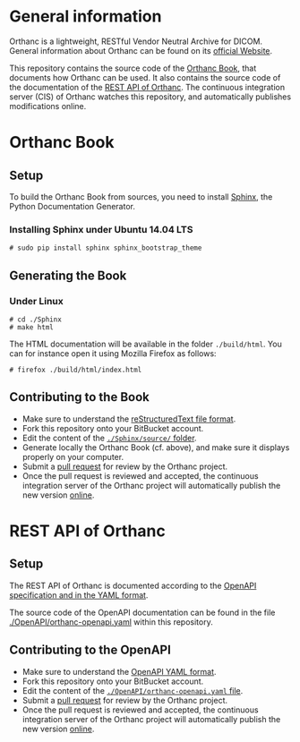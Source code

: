 General information
===================

Orthanc is a lightweight, RESTful Vendor Neutral Archive for
DICOM. General information about Orthanc can be found on its
[official Website](http://www.orthanc-server.com/).

This repository contains the source code of the
[Orthanc Book](http://book.orthanc-server.com/), that documents how
Orthanc can be used. It also contains the source code of the
documentation of the
[REST API of Orthanc](http://api.orthanc-server.com/). The continuous
integration server (CIS) of Orthanc watches this repository, and
automatically publishes modifications online.


Orthanc Book
============

Setup
-----

To build the Orthanc Book from sources, you need to install
[Sphinx](http://www.sphinx-doc.org/), the Python Documentation
Generator.


### Installing Sphinx under Ubuntu 14.04 LTS ###

    # sudo pip install sphinx sphinx_bootstrap_theme


Generating the Book
-------------------

### Under Linux ###

    # cd ./Sphinx
    # make html

The HTML documentation will be available in the folder
`./build/html`. You can for instance open it using Mozilla Firefox as
follows:

    # firefox ./build/html/index.html


Contributing to the Book
------------------------

 * Make sure to understand the
   [reStructuredText file format](https://en.wikipedia.org/wiki/ReStructuredText).
 * Fork this repository onto your BitBucket account.
 * Edit the content of the
   [`./Sphinx/source/` folder](./Sphinx/source/).
 * Generate locally the Orthanc Book (cf. above), and make sure it
   displays properly on your computer.
 * Submit a
   [pull request](https://confluence.atlassian.com/bitbucket/create-a-pull-request-945541466.html)
   for review by the Orthanc project.
 * Once the pull request is reviewed and accepted, the continuous
   integration server of the Orthanc project will automatically
   publish the new version [online](http://book.orthanc-server.com/).



REST API of Orthanc
===================

Setup
-----

The REST API of Orthanc is documented according to the
[OpenAPI specification and in the YAML format](https://en.wikipedia.org/wiki/OpenAPI_Specification).

The source code of the OpenAPI documentation can be found in the file
[./OpenAPI/orthanc-openapi.yaml](./OpenAPI/orthanc-openapi.yaml)
within this repository.

Contributing to the OpenAPI
---------------------------

 * Make sure to understand the
   [OpenAPI YAML format](https://swagger.io/specification/).
 * Fork this repository onto your BitBucket account.
 * Edit the content of the
   [`./OpenAPI/orthanc-openapi.yaml` file](./OpenAPI/orthanc-openapi.yaml).
 * Submit a
   [pull request](https://confluence.atlassian.com/bitbucket/create-a-pull-request-945541466.html)
   for review by the Orthanc project.
 * Once the pull request is reviewed and accepted, the continuous
   integration server of the Orthanc project will automatically
   publish the new version [online](http://api.orthanc-server.com/).
